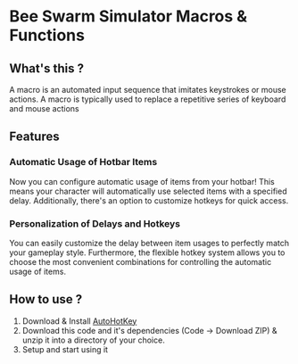 # Bee Swarm Simulator Macros & Functions

## What's this ?
A macro is an automated input sequence that imitates keystrokes or mouse actions. A macro is typically used to replace a repetitive series of keyboard and mouse actions

## Features

### Automatic Usage of Hotbar Items

Now you can configure automatic usage of items from your hotbar! This means your character will automatically use selected items with a specified delay. Additionally, there's an option to customize hotkeys for quick access.

### Personalization of Delays and Hotkeys

You can easily customize the delay between item usages to perfectly match your gameplay style. Furthermore, the flexible hotkey system allows you to choose the most convenient combinations for controlling the automatic usage of items.

## How to use ?
1. Download & Install [AutoHotKey](https://www.autohotkey.com/)
2. Download this code and it's dependencies (Code -> Download ZIP) & unzip it into a directory of your choice.
3. Setup and start using it

